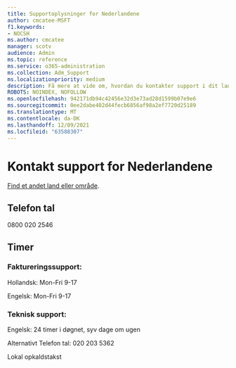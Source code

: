 ```yaml
---
title: Supportoplysninger for Nederlandene
author: cmcatee-MSFT
f1.keywords:
- NOCSH
ms.author: cmcatee
manager: scotv
audience: Admin
ms.topic: reference
ms.service: o365-administration
ms.collection: Adm_Support
ms.localizationpriority: medium
description: Få mere at vide om, hvordan du kontakter support i dit land eller område.
ROBOTS: NOINDEX, NOFOLLOW
ms.openlocfilehash: 942171db94c42456e32d3e73ad28d1599b07e9e6
ms.sourcegitcommit: 0ee2dabe402d44fecb6856af98a2ef7720d25189
ms.translationtype: MT
ms.contentlocale: da-DK
ms.lasthandoff: 12/09/2021
ms.locfileid: "63588307"
---
```

# <a name="contact-support-for-netherlands"></a>Kontakt support for Nederlandene

[Find et andet land eller område](../get-help-support.md).

## <a name="phone-number"></a>Telefon tal
0800 020 2546

## <a name="hours"></a>Timer
### <a name="billing-support"></a>Faktureringssupport:

Hollandsk: Mon-Fri 9-17

Engelsk: Mon-Fri 9-17

### <a name="technical-support"></a>Teknisk support:

Engelsk: 24 timer i døgnet, syv dage om ugen

Alternativt Telefon tal: 020 203 5362

Lokal opkaldstakst
